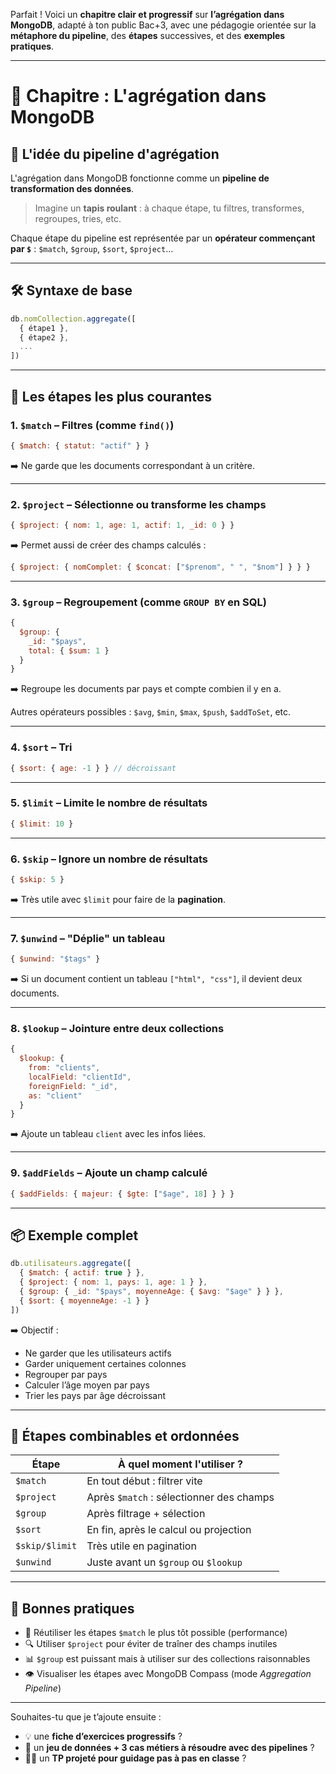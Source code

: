 Parfait ! Voici un **chapitre clair et progressif** sur **l’agrégation dans MongoDB**, adapté à ton public Bac+3, avec une pédagogie orientée sur la **métaphore du pipeline**, des **étapes** successives, et des **exemples pratiques**.

---

# 🧪 Chapitre : L'agrégation dans MongoDB

## 🚰 L'idée du pipeline d'agrégation

L'agrégation dans MongoDB fonctionne comme un **pipeline de transformation des données**.

> Imagine un **tapis roulant** : à chaque étape, tu filtres, transformes, regroupes, tries, etc.

Chaque étape du pipeline est représentée par un **opérateur commençant par `$`** : `$match`, `$group`, `$sort`, `$project`...

---

## 🛠️ Syntaxe de base

```javascript
db.nomCollection.aggregate([
  { étape1 },
  { étape2 },
  ...
])
```

---

## 🔹 Les étapes les plus courantes

### 1. `$match` – Filtres (comme `find()`)

```javascript
{ $match: { statut: "actif" } }
```

➡️ Ne garde que les documents correspondant à un critère.

---

### 2. `$project` – Sélectionne ou transforme les champs

```javascript
{ $project: { nom: 1, age: 1, actif: 1, _id: 0 } }
```

➡️ Permet aussi de créer des champs calculés :

```javascript
{ $project: { nomComplet: { $concat: ["$prenom", " ", "$nom"] } } }
```

---

### 3. `$group` – Regroupement (comme `GROUP BY` en SQL)

```javascript
{
  $group: {
    _id: "$pays",
    total: { $sum: 1 }
  }
}
```

➡️ Regroupe les documents par pays et compte combien il y en a.

Autres opérateurs possibles : `$avg`, `$min`, `$max`, `$push`, `$addToSet`, etc.

---

### 4. `$sort` – Tri

```javascript
{ $sort: { age: -1 } } // décroissant
```

---

### 5. `$limit` – Limite le nombre de résultats

```javascript
{ $limit: 10 }
```

---

### 6. `$skip` – Ignore un nombre de résultats

```javascript
{ $skip: 5 }
```

➡️ Très utile avec `$limit` pour faire de la **pagination**.

---

### 7. `$unwind` – "Déplie" un tableau

```javascript
{ $unwind: "$tags" }
```

➡️ Si un document contient un tableau `["html", "css"]`, il devient deux documents.

---

### 8. `$lookup` – Jointure entre deux collections

```javascript
{
  $lookup: {
    from: "clients",
    localField: "clientId",
    foreignField: "_id",
    as: "client"
  }
}
```

➡️ Ajoute un tableau `client` avec les infos liées.

---

### 9. `$addFields` – Ajoute un champ calculé

```javascript
{ $addFields: { majeur: { $gte: ["$age", 18] } } }
```

---

## 📦 Exemple complet

```javascript
db.utilisateurs.aggregate([
  { $match: { actif: true } },
  { $project: { nom: 1, pays: 1, age: 1 } },
  { $group: { _id: "$pays", moyenneAge: { $avg: "$age" } } },
  { $sort: { moyenneAge: -1 } }
])
```

➡️ Objectif :

* Ne garder que les utilisateurs actifs
* Garder uniquement certaines colonnes
* Regrouper par pays
* Calculer l’âge moyen par pays
* Trier les pays par âge décroissant

---

## 🔁 Étapes combinables et ordonnées

| Étape          | À quel moment l'utiliser ?               |
| -------------- | ---------------------------------------- |
| `$match`       | En tout début : filtrer vite             |
| `$project`     | Après `$match` : sélectionner des champs |
| `$group`       | Après filtrage + sélection               |
| `$sort`        | En fin, après le calcul ou projection    |
| `$skip/$limit` | Très utile en pagination                 |
| `$unwind`      | Juste avant un `$group` ou `$lookup`     |

---

## 🧠 Bonnes pratiques

* 🔄 Réutiliser les étapes `$match` le plus tôt possible (performance)
* 🔍 Utiliser `$project` pour éviter de traîner des champs inutiles
* 📊 `$group` est puissant mais à utiliser sur des collections raisonnables
* 👁️ Visualiser les étapes avec MongoDB Compass (mode *Aggregation Pipeline*)

---

Souhaites-tu que je t’ajoute ensuite :

* 💡 une **fiche d’exercices progressifs** ?
* 📁 un **jeu de données + 3 cas métiers à résoudre avec des pipelines** ?
* 👨‍🏫 un **TP projeté pour guidage pas à pas en classe** ?
